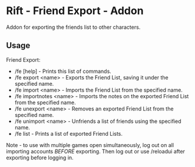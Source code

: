# Rift - Friend Export - Addon
Addon for exporting the friends list to other characters.

## Usage

Friend Export:
- /fe \[help] - Prints this list of commands.
- /fe export \<name> - Exports the Friend List, saving it under the specified name.
- /fe import \<name> - Imports the Friend List from the specified name.
- /fe importnotes \<name> - Imports the notes on the exported Friend List from the specified name.
- /fe unexport \<name> - Removes an exported Friend List from the specified name.
- /fe unimport \<name> - Unfriends a list of friends using the specified name.
- /fe list - Prints a list of exported Friend Lists.
  
Note - to use with multiple games open simultaneously, log out on all importing accounts *BEFORE* exporting. Then log out or use /reloadui after exporting before logging in.
